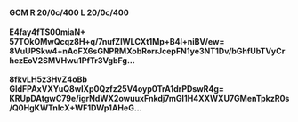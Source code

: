 #### GCM R 20/0c/400 L 20/0c/400
**E4fay4fTS00miaN+**<br/>**57TOkOMwQcqz8H+q/7nufZIWLCXt1Mp+B4l+niBV/ew=**<br/>**8VuUPSkw4+nAoFX6sGNPRMXobRorrJcepFN1ye3NT1Dv/bGhfUbTVyCrhezEoV2SMVHwu1PfTr3VgbFg...**<br/><br/>
**8fkvLH5z3HvZ4oBb**<br/>**GIdFPAxVXYuQ8wlXp0Qzfz25V4oyp0TrA1drPDswR4g=**<br/>**KRUpDAtgwC79e/igrNdWX2owuuxFnkdj7mGI1H4XXWXU7GMenTpkzR0s/Q0HgKWTnIcX+WF1DWp1AHeG...**